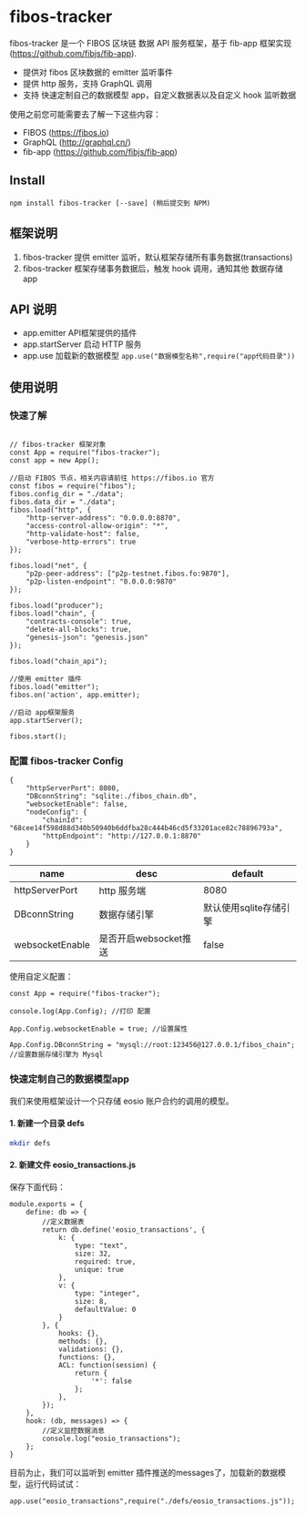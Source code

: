 # fibos-tracker

fibos-tracker 是一个 FIBOS 区块链 数据 API 服务框架，基于 fib-app 框架实现(https://github.com/fibjs/fib-app).

- 提供对 fibos 区块数据的 emitter 监听事件
- 提供 http 服务，支持 GraphQL 调用
- 支持 快速定制自己的数据模型 app，自定义数据表以及自定义 hook 监听数据


使用之前您可能需要去了解一下这些内容：

- FIBOS (https://fibos.io)
- GraphQL (http://graphql.cn/)
- fib-app (https://github.com/fibjs/fib-app)


## Install

```
npm install fibos-tracker [--save] (稍后提交到 NPM)
```

## 框架说明

1. fibos-tracker 提供 emitter 监听，默认框架存储所有事务数据(transactions)
2. fibos-tracker 框架存储事务数据后，触发 hook 调用，通知其他 数据存储 app

## API 说明

- app.emitter API框架提供的插件
- app.startServer 启动 HTTP 服务
- app.use 加载新的数据模型 `app.use("数据模型名称",require("app代码目录"))`

## 使用说明

### 快速了解
```

// fibos-tracker 框架对象
const App = require("fibos-tracker");
const app = new App();

//启动 FIBOS 节点，相关内容请前往 https://fibos.io 官方
const fibos = require("fibos");
fibos.config_dir = "./data";
fibos.data_dir = "./data";
fibos.load("http", {
	"http-server-address": "0.0.0.0:8870",
	"access-control-allow-origin": "*",
	"http-validate-host": false,
	"verbose-http-errors": true
});

fibos.load("net", {
	"p2p-peer-address": ["p2p-testnet.fibos.fo:9870"],
	"p2p-listen-endpoint": "0.0.0.0:9870"
});

fibos.load("producer");
fibos.load("chain", {
	"contracts-console": true,
	"delete-all-blocks": true,
	"genesis-json": "genesis.json"
});

fibos.load("chain_api");

//使用 emitter 插件
fibos.load("emitter");
fibos.on('action', app.emitter);

//启动 app框架服务
app.startServer();

fibos.start();

```

### 配置 fibos-tracker Config

```
{
	"httpServerPort": 8080,
	"DBconnString": "sqlite:./fibos_chain.db",
	"websocketEnable": false,
	"nodeConfig": {
		"chainId": "68cee14f598d88d340b50940b6ddfba28c444b46cd5f33201ace82c78896793a",
		"httpEndpoint": "http://127.0.0.1:8870"
	}
}
```

| name                 | desc |	default|
|---------------------|--------|------------|
| httpServerPort     | http 服务端   | 8080   |
| DBconnString | 数据存储引擎    | 默认使用sqlite存储引擎    |
| websocketEnable | 是否开启websocket推送    | false    |


使用自定义配置：

```
const App = require("fibos-tracker");

console.log(App.Config); //打印 配置

App.Config.websocketEnable = true; //设置属性

App.Config.DBconnString = "mysql://root:123456@127.0.0.1/fibos_chain"; //设置数据存储引擎为 Mysql
```


### 快速定制自己的数据模型app

我们来使用框架设计一个只存储 eosio  账户合约的调用的模型。

#### 1. 新建一个目录 defs

``` sh
mkdir defs

```

#### 2. 新建文件 eosio_transactions.js

保存下面代码：

```
module.exports = {
	define: db => {
		//定义数据表
		return db.define('eosio_transactions', {
			k: {
				type: "text",
				size: 32,
				required: true,
				unique: true
			},
			v: {
				type: "integer",
				size: 8,
				defaultValue: 0
			}
		}, {
			hooks: {},
			methods: {},
			validations: {},
			functions: {},
			ACL: function(session) {
				return {
					'*': false
				};
			},
		});
	},
	hook: (db, messages) => {
		//定义监控数据消息
		console.log("eosio_transactions");
	};
}
```

目前为止，我们可以监听到 emitter 插件推送的messages了，加载新的数据模型，运行代码试试：

```
app.use("eosio_transactions",require("./defs/eosio_transactions.js"));

```

